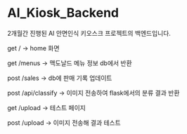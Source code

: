# AI_Kiosk_Backend
2개월간 진행된 AI 안면인식 키오스크 프로젝트의 백엔드입니다.

get / -> home 화면

get /menus -> 맥도날드 메뉴 정보 db에서 반환

post /sales -> db에 판매 기록 업데이트

post /api/classify -> 이미지 전송하여 flask에서의 분류 결과 반환

get /upload -> 테스트 페이지

post /upload -> 이미지 전송해 결과 테스트 

